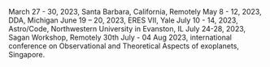 
March 27 - 30, 2023, Santa Barbara, California, Remotely
May 8 - 12, 2023, DDA, Michigan
June 19 – 20, 2023, ERES VII, Yale
July 10 - 14, 2023, Astro/Code, Northwestern University in Evanston, IL
July 24-28, 2023, Sagan Workshop, Remotely
30th July - 04 Aug 2023, international conference on Observational and Theoretical Aspects of exoplanets, Singapore.
